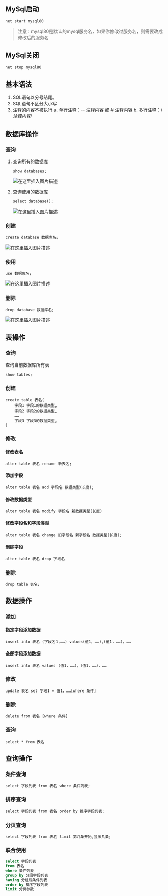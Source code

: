## MySql启动

```sh
net start mysql80
```

> 注意：mysql80是默认的mysql服务名，如果你修改过服务名，则需要改成修改后的服务名

## MySql关闭

```sh
net stop mysql80
```

## 基本语法

1. SQL语句以分号结尾。
2. SQL语句不区分大小写
3. 注释的内容不被执行
   a. 单行注释：-- 注释内容 或 # 注释内容
   b. 多行注释：/*注释内容*/

## 数据库操作

### 查询

1. 查询所有的数据库

   ```mysql
   show databases;
   ```

   ![在这里插入图片描述](https://cdn.jsdelivr.net/gh/MaiRen1997/mdPic/vueImg/202402181524892.png)

2. 查询使用的数据库

   ```mysql
   select database();
   ```

   ![在这里插入图片描述](https://cdn.jsdelivr.net/gh/MaiRen1997/mdPic/vueImg/202402181525266.png)

### 创建

```mysql
create database 数据库名;
```

![在这里插入图片描述](https://cdn.jsdelivr.net/gh/MaiRen1997/mdPic/vueImg/202402181525408.png)

### 使用

```mysql
use 数据库名;
```

![在这里插入图片描述](https://cdn.jsdelivr.net/gh/MaiRen1997/mdPic/vueImg/202402181525804.png)

### 删除

```mysql
drop database 数据库名;
```

![在这里插入图片描述](https://cdn.jsdelivr.net/gh/MaiRen1997/mdPic/vueImg/202402181525055.png)

## 表操作

### 查询

查询当前数据库所有表

```mysql
show tables;
```

### 创建

```mysql
create table 表名(
	字段1 字段1的数据类型,
    字段2 字段2的数据类型,
    ……
    字段3 字段3的数据类型,
)
```

### 修改

#### 修改表名

```mysql
alter table 表名 rename 新表名;
```

#### 添加字段

```mysql
alter table 表名 add 字段名 数据类型(长度);
```

#### 修改数据类型

```mysql
alter table 表名 modify 字段名 新数据类型(长度)
```

#### 修改字段名和字段类型

```mysql
alter table 表名 change 旧字段名 新字段名 数据类型(长度);
```

#### 删除字段

```mysql
alter table 表名 drop 字段名
```

### 删除

```mysql
drop table 表名;
```

## 数据操作

### 添加

#### 指定字段添加数据

```mysql
insert into 表名 (字段名1,……) values(值1，……),(值1，……)，……
```

#### 全部字段添加数据

```mysql
insert into 表名 values (值1，……)，（值1，……），……
```

### 修改

```mysql
update 表名 set 字段1 = 值1，……[where 条件]
```

### 删除

```mysql
delete from 表名 [where 条件]
```

### 查询

```mysql
select * from 表名
```

## 查询操作

### 条件查询

```mysql
select 字段列表 from 表名 where 条件列表;
```

### 排序查询

```mysql
select 字段列表 from 表名 order by 排序字段列表;
```

### 分页查询

```mysql
select 字段列表 from 表名 limit 第几条开始,显示几条;
```

### 联合使用

```sql
select 字段列表
from 表名
where 条件列表
group by 分组字段列表
having 分组后条件列表
order by 排序字段列表
limit 分页参数
```

